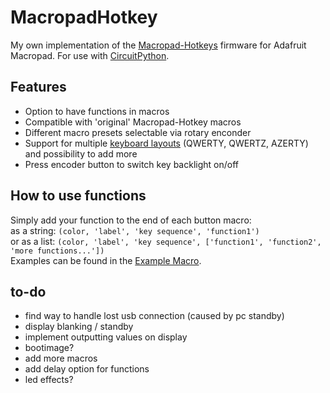 # MacropadHotkey
My own implementation of the [Macropad-Hotkeys](https://learn.adafruit.com/macropad-hotkeys/overview) firmware for Adafruit Macropad.
For use with [CircuitPython](https://github.com/adafruit/circuitpython).

## Features
- Option to have functions in macros
- Compatible with 'original' Macropad-Hotkey macros
- Different macro presets selectable via rotary enconder
- Support for multiple [keyboard layouts](https://github.com/Neradoc/Circuitpython_Keyboard_Layouts) (QWERTY, QWERTZ, AZERTY) and possibility to add more
- Press encoder button to switch key backlight on/off

## How to use functions
  Simply add your function to the end of each button macro:  
  as a string:   `(color, 'label', 'key sequence', 'function1')`  
  or as a list:  `(color, 'label', 'key sequence', ['function1', 'function2', 'more functions...'])`  
  Examples can be found in the [Example Macro](https://github.com/Dinosaurier101/MacropadHotkey/blob/master/macros/example.py).

## to-do
- find way to handle lost usb connection (caused by pc standby)
- display blanking / standby
- implement outputting values on display
- bootimage?
- add more macros
- add delay option for functions
- led effects?

